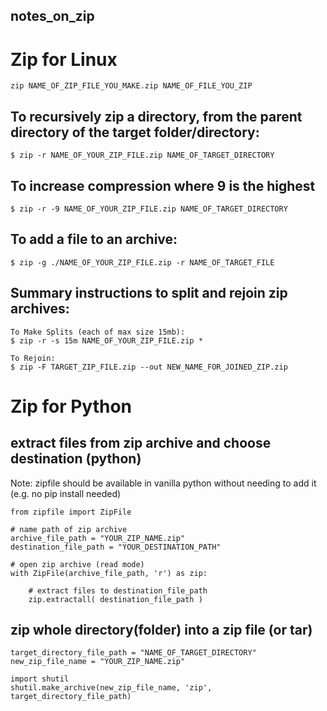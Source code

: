 ## notes_on_zip

# Zip for Linux

```
zip NAME_OF_ZIP_FILE_YOU_MAKE.zip NAME_OF_FILE_YOU_ZIP
```

## To recursively zip a directory, from the parent directory of the target folder/directory:

```
$ zip -r NAME_OF_YOUR_ZIP_FILE.zip NAME_OF_TARGET_DIRECTORY
```

## To increase compression where 9 is the highest
```
$ zip -r -9 NAME_OF_YOUR_ZIP_FILE.zip NAME_OF_TARGET_DIRECTORY
```



## To add a file to an archive:
```
$ zip -g ./NAME_OF_YOUR_ZIP_FILE.zip -r NAME_OF_TARGET_FILE
```

## Summary instructions to split and rejoin zip archives:
```
To Make Splits (each of max size 15mb):
$ zip -r -s 15m NAME_OF_YOUR_ZIP_FILE.zip *

To Rejoin:
$ zip -F TARGET_ZIP_FILE.zip --out NEW_NAME_FOR_JOINED_ZIP.zip
```


# Zip for Python

## extract files from zip archive and choose destination (python)
Note: zipfile should be available in vanilla python without needing to add it (e.g. no pip install needed)

```
from zipfile import ZipFile 
  
# name path of zip archive
archive_file_path = "YOUR_ZIP_NAME.zip"
destination_file_path = "YOUR_DESTINATION_PATH"
  
# open zip archive (read mode)
with ZipFile(archive_file_path, 'r') as zip: 

    # extract files to destination_file_path
    zip.extractall( destination_file_path )

```


## zip whole directory(folder) into a zip file (or tar)

```
target_directory_file_path = "NAME_OF_TARGET_DIRECTORY"
new_zip_file_name = "YOUR_ZIP_NAME.zip"

import shutil
shutil.make_archive(new_zip_file_name, 'zip', target_directory_file_path)
```

